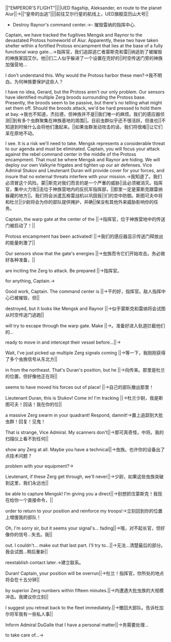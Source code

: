 ||"EMPEROR'S FLIGHT"||||UED flagship, Aleksander, en route to the planet Aiur||->||“皇帝的出逃”||||前往艾尔行星的航线上，UED旗舰亚历山大号||

- Destroy Raynor's command center.->- 摧毁雷纳的指挥中心.

Captain, we have tracked the fugitives Mengsk and Raynor to the devastated Protoss homeworld of Aiur. Apparently, these two have taken shelter within a fortified Protoss encampment that lies at the base of a fully functional warp gate...->指挥官，我们追踪逃亡者蒙斯克和雷||纳逃到了被摧毁的神族家园艾尔。他||们二人似乎躲进了一个设置在完好的||时空传送门旁的神族加强营地…

I don't understand this. Why would the Protoss harbor these men?->我不明白。为何神族要保护这些人？

I have no idea, Gerard, but the Protoss aren't our only problem. Our sensors have identified multiple Zerg broods surrounding the Protoss base. Presently, the broods seem to be passive, but there's no telling what might set them off.  Should the broods attack, we'd be hard pressed to hold them at bay.->我也不知道，杰拉德，但神族并不是||我们唯一的麻烦。我们的感应器侦测||到有多个虫群聚集在神族基地的周围||。目前虫群似乎还不很活跃，但谁也||不知道到时候什么会将他们激起来。||如果虫群发动攻击的话，我们将很难||让它们呆在原地不动。

I see. It is a risk we'll need to take. Mengsk represents a considerable threat to our agenda and must be eliminated. Captain, you will focus your attack against the rebel command center in the middle of the Protoss encampment.  That must be where Mengsk and Raynor are hiding. We will deploy our own Valkyrie frigates and tighten up our air defenses. Vice Admiral Stukov and Lieutenant Duran will provide cover for your forces, and insure that no external threats interfere with your mission.->我知道了。我们必须冒这个风险。蒙||斯克对我们而言的是一个严重的威胁||且必须被消灭。指挥官，集中火力攻||击位于神族营地内的反抗军指挥部，||那里一定是蒙斯克跟雷纳躲藏的地方||。我们将会派遣瓦格雷战机以巩固我||们的空中防御。斯图可夫中将和杜兰||少尉将会为你的部队提供掩护，并确||保没有其他外来威胁影响你的任务。

Captain, the warp gate at the center of the ||->指挥官，位于神族营地中的传送门被启动了！||

Protoss encampment has been activated! ||->我们的感应器显示传送门释放出的能量刺激了||

Our sensors show that the gate's energies ||->虫族而令它们开始攻击。务必做好各种准备，||

are inciting the Zerg to attack. Be prepared ||->指挥官。

for anything, Captain.->

Good work, Captain. The command center is ||->干的好，指挥官。敌人指挥中心已被摧毁，但||

destroyed, but it looks like Mengsk and Raynor ||->似乎蒙斯克和雷纳将会试图从时空传送门逃跑||

will try to escape through the warp gate. Make ||->。准备好进入轨道拦截他们的…

ready to move in and intercept their vessel before...||->

Wait, I've just picked up multiple Zerg signals coming ||->等一下，我刚刚获得了多个虫族信号从东北方||

in from the northeast. That's Duran's position, but he ||->向传来。那里是杜兰的位置，但好像他正在将||

seems to have moved his forces out of place! ||->自己的部队撤出那里！

Lieutenant Duran, this is Stukov! Come in! I'm tracking ||->杜兰少尉，我是斯图可夫！回话！我在你的位||

a massive Zerg swarm in your quadrant! Respond, damnit!->置上追踪到大批虫群！回复！见鬼！

That is strange, Vice Admiral. My scanners don't||->那可真奇怪，中将。我的扫描仪上看不到任何||

show any Zerg at all. Maybe you have a technical||->虫族。也许你的设备出了点技术问题？

problem with your equipment?->

Lieutenant, if these Zerg get through, we'll never||->少尉，如果这些虫族突破到这里，我们永远也||

be able to capture Mengsk! I'm giving you a direct||->别想抓住蒙斯克！我现在给你一个直接命令，||

order to return to your position and reinforce my troops!->立刻回到你的位置上增援我的部队！

Oh, I'm sorry sir, but it seems your signal's... fading||->哦，对不起长官，但好像你的信号…失去。我||

out. I couldn't... make out that last part. I'll try to...||->无法…清楚最后的部分。我会试图…稍后重新||

reestablish contact later.->建立联系。

Duran! Captain, your position will be overrun||->杜兰！指挥官，你所处的地点将会在十五分钟||

by superior Zerg numbers within fifteen minutes.||->内遭遇大批虫族的大规模冲击。我建议你立刻||

I suggest you retreat back to the fleet immediately.||->撤回大部队。告诉杜加尔将军我有一些私人事||

Inform Admiral DuGalle that I have a personal matter||->务需要处理…

to take care of...->

